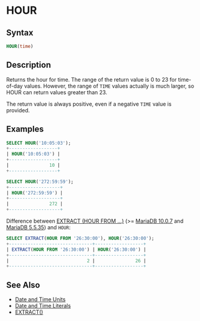 # HOUR

## Syntax

```sql
HOUR(time)
```

## Description

Returns the hour for time. The range of the return value is 0 to 23
for time-of-day values. However, the range of `TIME` values actually is
much larger, so HOUR can return values greater than 23.

The return value is always positive, even if a negative `TIME` value is provided.

## Examples

```sql
SELECT HOUR('10:05:03');
+------------------+
| HOUR('10:05:03') |
+------------------+
|               10 |
+------------------+

SELECT HOUR('272:59:59');
+-------------------+
| HOUR('272:59:59') |
+-------------------+
|               272 |
+-------------------+
```

Difference between [EXTRACT (HOUR FROM ...)](/built-in-functions/date-time-functions/extract) (&gt;= [MariaDB 10.0.7](/kb/en/mariadb-1007-release-notes/) and [MariaDB 5.5.35](/kb/en/mariadb-5535-release-notes/)) and `HOUR`:

```sql
SELECT EXTRACT(HOUR FROM '26:30:00'), HOUR('26:30:00');
+-------------------------------+------------------+
| EXTRACT(HOUR FROM '26:30:00') | HOUR('26:30:00') |
+-------------------------------+------------------+
|                             2 |               26 |
+-------------------------------+------------------+
```

## See Also

- [Date and Time Units](/built-in-functions/date-time-functions/date-and-time-units)
- [Date and Time Literals](/sql-statements-structure/sql-language-structure/date-and-time-literals)
- [EXTRACT()](/built-in-functions/date-time-functions/extract)